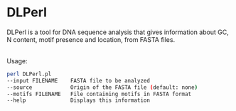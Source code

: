 # DLPerl
DLPerl is a tool for DNA sequence analysis that gives information about GC, N content, motif presence and location, from FASTA files.<br><br>

Usage: 
```sh
perl DLPerl.pl
--input FILENAME    FASTA file to be analyzed
--source            Origin of the FASTA file (default: none)
--motifs FILENAME   File containing motifs in FASTA format
--help              Displays this information
```
